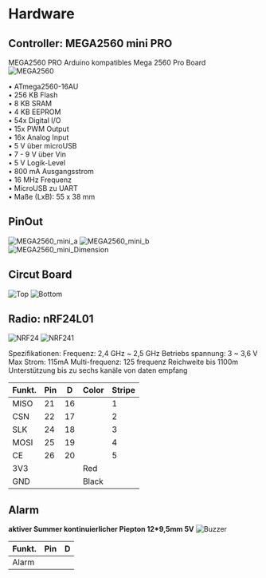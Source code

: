 # Hardware
## Controller: MEGA2560 mini PRO
MEGA2560 PRO Arduino kompatibles Mega 2560 Pro Board<br>
![MEGA2560](../images/MEGA2560_mini.JPG)

• ATmega2560-16AU<br>
• 256 KB Flash<br>
• 8 KB SRAM<br>
• 4 KB EEPROM<br>
• 54x Digital I/O<br>
• 15x PWM Output<br>
• 16x Analog Input<br>
• 5 V über microUSB<br>
• 7 - 9 V über Vin<br>
• 5 V Logik-Level<br>
• 800 mA Ausgangsstrom<br>
• 16 MHz Frequenz<br>
• MicroUSB zu UART<br>
• Maße (LxB): 55 x 38 mm

## PinOut
![MEGA2560_mini_a](../images/MEGA2560_mini_pinout_a.JPG) 
![MEGA2560_mini_b](../images/MEGA2560_mini_pinout_b.JPG)  
![MEGA2560_mini_Dimension](../images/MEGA2560_mini_Dimension.JPG)   

## Circut Board
![Top](../images/board_top.JPG)
![Bottom](../images/board_bottom.JPG)

## Radio: nRF24L01
![NRF24](../images/NRF24L01_E01-ML01DP5.jpg)
![NRF241](../images/NRF24_pinout.JPG)

Spezifikationen:
Frequenz: 2,4 GHz ~ 2,5 GHz
Betriebs spannung: 3 ~ 3,6 V Max
Strom: 115mA
Multi-frequenz: 125 frequenz
Reichweite bis 1100m
Unterstützung bis zu sechs kanäle von daten empfang

|Funkt.|Pin |D|Color|Stripe|
|------|----|----|-----|------|
| MISO | 21 | 16 |     |   1  | 
| CSN  | 22 | 17 |     |   2  |
| SLK  | 24 | 18 |     |   3  |
| MOSI | 25 | 19 |     |   4  |
| CE   | 26 | 20 |     |   5  |
| 3V3  |    |    | Red |      |
| GND  |    |    |Black|      |


## Alarm
**aktiver Summer kontinuierlicher Piepton 12*9,5mm 5V**
![Buzzer](../images/Buzzer.jpg)

|Funkt. |Pin |D|
|-------|----|----|
| Alarm |  |  |